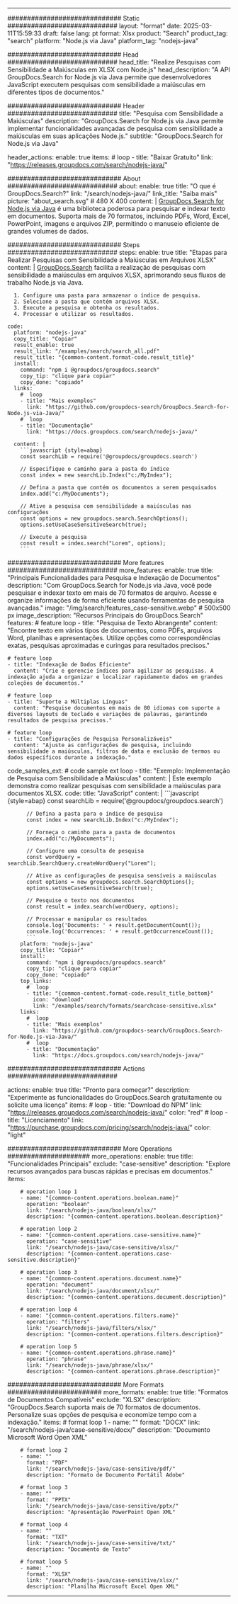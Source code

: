 
---
############################# Static ############################
layout: "format"
date:  2025-03-11T15:59:33
draft: false
lang: pt
format: Xlsx
product: "Search"
product_tag: "search"
platform: "Node.js via Java"
platform_tag: "nodejs-java"

############################# Head ############################
head_title: "Realize Pesquisas com Sensibilidade a Maiúsculas em XLSX com Node.js"
head_description: "A API GroupDocs.Search for Node.js via Java permite que desenvolvedores JavaScript executem pesquisas com sensibilidade a maiúsculas em diferentes tipos de documentos."

############################# Header ############################
title: "Pesquisa com Sensibilidade a Maiúsculas" 
description: "GroupDocs.Search for Node.js via Java permite implementar funcionalidades avançadas de pesquisa com sensibilidade a maiúsculas em suas aplicações Node.js."
subtitle: "GroupDocs.Search for Node.js via Java" 

header_actions:
  enable: true
  items:
    #  loop
    - title: "Baixar Gratuito"
      link: "https://releases.groupdocs.com/search/nodejs-java/"
      
############################# About ############################
about:
    enable: true
    title: "O que é GroupDocs.Search?"
    link: "/search/nodejs-java/"
    link_title: "Saiba mais"
    picture: "about_search.svg" # 480 X 400
    content: |
       [GroupDocs.Search for Node.js via Java](/search/nodejs-java/) é uma biblioteca poderosa para pesquisar e indexar texto em documentos. Suporta mais de 70 formatos, incluindo PDFs, Word, Excel, PowerPoint, imagens e arquivos ZIP, permitindo o manuseio eficiente de grandes volumes de dados.

############################# Steps ############################
steps:
    enable: true
    title: "Etapas para Realizar Pesquisas com Sensibilidade a Maiúsculas em Arquivos XLSX"
    content: |
      [GroupDocs.Search](/search/nodejs-java/) facilita a realização de pesquisas com sensibilidade a maiúsculas em arquivos XLSX, aprimorando seus fluxos de trabalho Node.js via Java.
      
      1. Configure uma pasta para armazenar o índice de pesquisa.
      2. Selecione a pasta que contém arquivos XLSX.
      3. Execute a pesquisa e obtenha os resultados.
      4. Processar e utilizar os resultados.
   
    code:
      platform: "nodejs-java"
      copy_title: "Copiar"
      result_enable: true
      result_link: "/examples/search/search_all.pdf"
      result_title: "{common-content.format-code.result_title}"
      install:
        command: "npm i @groupdocs/groupdocs.search"
        copy_tip: "clique para copiar"
        copy_done: "copiado"
      links:
        #  loop
        - title: "Mais exemplos"
          link: "https://github.com/groupdocs-search/GroupDocs.Search-for-Node.js-via-Java/"
        #  loop
        - title: "Documentação"
          link: "https://docs.groupdocs.com/search/nodejs-java/"
          
      content: |
        ```javascript {style=abap}
        const searchLib = require('@groupdocs/groupdocs.search')

        // Especifique o caminho para a pasta do índice
        const index = new searchLib.Index("c:/MyIndex");

        // Defina a pasta que contém os documentos a serem pesquisados
        index.add("c:/MyDocuments");

        // Ative a pesquisa com sensibilidade a maiúsculas nas configurações
        const options = new groupdocs.search.SearchOptions();
        options.setUseCaseSensitiveSearch(true);

        // Execute a pesquisa
        const result = index.search("Lorem", options);
        ```            

############################# More features ############################
more_features:
  enable: true
  title: "Principais Funcionalidades para Pesquisa e Indexação de Documentos"
  description: "Com GroupDocs.Search for Node.js via Java, você pode pesquisar e indexar texto em mais de 70 formatos de arquivo. Acesse e organize informações de forma eficiente usando ferramentas de pesquisa avançadas."
  image: "/img/search/features_case-sensitive.webp" # 500x500 px
  image_description: "Recursos Principais do GroupDocs.Search"
  features:
    # feature loop
    - title: "Pesquisa de Texto Abrangente"
      content: "Encontre texto em vários tipos de documentos, como PDFs, arquivos Word, planilhas e apresentações. Utilize opções como correspondências exatas, pesquisas aproximadas e curingas para resultados precisos."

    # feature loop
    - title: "Indexação de Dados Eficiente"
      content: "Crie e gerencie índices para agilizar as pesquisas. A indexação ajuda a organizar e localizar rapidamente dados em grandes coleções de documentos."

    # feature loop
    - title: "Suporte a Múltiplas Línguas"
      content: "Pesquise documentos em mais de 80 idiomas com suporte a diversos layouts de teclado e variações de palavras, garantindo resultados de pesquisa precisos."

    # feature loop
    - title: "Configurações de Pesquisa Personalizáveis"
      content: "Ajuste as configurações de pesquisa, incluindo sensibilidade a maiúsculas, filtros de data e exclusão de termos ou dados específicos durante a indexação."
      
  code_samples_ext:
    # code sample ext loop
    - title: "Exemplo: Implementação de Pesquisa com Sensibilidade a Maiúsculas"
      content: |
        Este exemplo demonstra como realizar pesquisas com sensibilidade a maiúsculas para documentos XLSX.
      code:
        title: "JavaScript"
        content: |
          ```javascript {style=abap}
          const searchLib = require('@groupdocs/groupdocs.search')
          
          // Defina a pasta para o índice de pesquisa
          const index = new searchLib.Index("c:/MyIndex");
              
          // Forneça o caminho para a pasta de documentos
          index.add("c:/MyDocuments");

          // Configure uma consulta de pesquisa
          const wordQuery = searchLib.SearchQuery.createWordQuery("Lorem");

          // Ative as configurações de pesquisa sensíveis a maiúsculas
          const options = new groupdocs.search.SearchOptions();
          options.setUseCaseSensitiveSearch(true);

          // Pesquise o texto nos documentos
          const result = index.search(wordQuery, options);
          
          // Processar e manipular os resultados
          console.log('Documents: ' + result.getDocumentCount());
          console.log('Occurrences: ' + result.getOccurrenceCount());
          ```
        platform: "nodejs-java"
        copy_title: "Copiar"
        install:
          command: "npm i @groupdocs/groupdocs.search"
          copy_tip: "clique para copiar"
          copy_done: "copiado"
        top_links:
          #  loop
          - title: "{common-content.format-code.result_title_bottom}"
            icon: "download"
            link: "/examples/search/formats/searchcase-sensitive.xlsx"
        links:
          #  loop
          - title: "Mais exemplos"
            link: "https://github.com/groupdocs-search/GroupDocs.Search-for-Node.js-via-Java/"
          #  loop
          - title: "Documentação"
            link: "https://docs.groupdocs.com/search/nodejs-java/"
            

            


############################# Actions ############################

actions:
  enable: true
  title: "Pronto para começar?"
  description: "Experimente as funcionalidades do GroupDocs.Search gratuitamente ou solicite uma licença"
  items:
    #  loop
    - title: "Download do NPM"
      link: "https://releases.groupdocs.com/search/nodejs-java/"
      color: "red"
        #  loop
    - title: "Licenciamento"
      link: "https://purchase.groupdocs.com/pricing/search/nodejs-java/"
      color: "light"


############################# More Operations #####################
more_operations:
    enable: true
    title: "Funcionalidades Principais"
    exclude: "case-sensitive"
    description: "Explore recursos avançados para buscas rápidas e precisas em documentos."
    items: 
          
        # operation loop 1
        - name: "{common-content.operations.boolean.name}"
          operation: "boolean"
          link: "/search/nodejs-java/boolean/xlsx/"
          description: "{common-content.operations.boolean.description}"

        # operation loop 2
        - name: "{common-content.operations.case-sensitive.name}"
          operation: "case-sensitive"
          link: "/search/nodejs-java/case-sensitive/xlsx/"
          description: "{common-content.operations.case-sensitive.description}"

        # operation loop 3
        - name: "{common-content.operations.document.name}"
          operation: "document"
          link: "/search/nodejs-java/document/xlsx/"
          description: "{common-content.operations.document.description}"

        # operation loop 4
        - name: "{common-content.operations.filters.name}"
          operation: "filters"
          link: "/search/nodejs-java/filters/xlsx/"
          description: "{common-content.operations.filters.description}"

        # operation loop 5
        - name: "{common-content.operations.phrase.name}"
          operation: "phrase"
          link: "/search/nodejs-java/phrase/xlsx/"
          description: "{common-content.operations.phrase.description}"
          
        
          
############################# More Formats ########################
more_formats:
    enable: true
    title: "Formatos de Documentos Compatíveis"
    exclude: "XLSX"
    description: "GroupDocs.Search suporta mais de 70 formatos de documentos. Personalize suas opções de pesquisa e economize tempo com a indexação."
    items: 
        # format loop 1
        - name: ""
          format: "DOCX"
          link: "/search/nodejs-java/case-sensitive/docx/"
          description: "Documento Microsoft Word Open XML"
          
        # format loop 2
        - name: ""
          format: "PDF"
          link: "/search/nodejs-java/case-sensitive/pdf/"
          description: "Formato de Documento Portátil Adobe"
          
        # format loop 3
        - name: ""
          format: "PPTX"
          link: "/search/nodejs-java/case-sensitive/pptx/"
          description: "Apresentação PowerPoint Open XML"

        # format loop 4
        - name: ""
          format: "TXT"
          link: "/search/nodejs-java/case-sensitive/txt/"
          description: "Documento de Texto"
          
        # format loop 5
        - name: ""
          format: "XLSX"
          link: "/search/nodejs-java/case-sensitive/xlsx/"
          description: "Planilha Microsoft Excel Open XML"
  

---